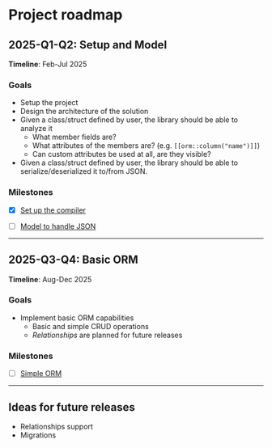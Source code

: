 # Project roadmap

## 2025-Q1-Q2: Setup and Model

**Timeline**: Feb-Jul 2025

### Goals

- Setup the project
- Design the architecture of the solution
- Given a class/struct defined by user, the library should be able to analyze it
  - What member fields are?
  - What attributes of the members are? (e.g. `[[orm::column("name")]]`)
  - Can custom attributes be used at all, are they visible?
- Given a class/struct defined by user, the library should be able to serialize/deserialized it to/from JSON.


### Milestones

- [x] [Set up the compiler](./milestones/000_clang_with_reflection_setup.md)
- [ ] [Model to handle JSON](./milestones/001_the_first_steps.md)


---

## 2025-Q3-Q4: Basic ORM

**Timeline**: Aug-Dec 2025

### Goals
- Implement basic ORM capabilities
  - Basic and simple CRUD operations
  - *Relationships* are planned for future releases

### Milestones
- [ ] [Simple ORM](./milestones/002_simple_orm.md)

---

## Ideas for future releases
- Relationships support
- Migrations
